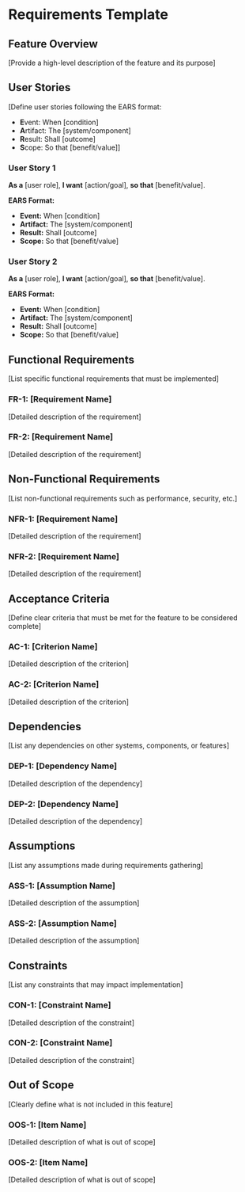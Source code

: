 # Requirements Template

## Feature Overview
[Provide a high-level description of the feature and its purpose]

## User Stories
[Define user stories following the EARS format:
- **E**vent: When [condition]
- **A**rtifact: The [system/component]
- **R**esult: Shall [outcome]
- **S**cope: So that [benefit/value]]

### User Story 1
**As a** [user role],
**I want** [action/goal],
**so that** [benefit/value].

**EARS Format:**
- **Event:** When [condition]
- **Artifact:** The [system/component]
- **Result:** Shall [outcome]
- **Scope:** So that [benefit/value]

### User Story 2
**As a** [user role],
**I want** [action/goal],
**so that** [benefit/value].

**EARS Format:**
- **Event:** When [condition]
- **Artifact:** The [system/component]
- **Result:** Shall [outcome]
- **Scope:** So that [benefit/value]

## Functional Requirements
[List specific functional requirements that must be implemented]

### FR-1: [Requirement Name]
[Detailed description of the requirement]

### FR-2: [Requirement Name]
[Detailed description of the requirement]

## Non-Functional Requirements
[List non-functional requirements such as performance, security, etc.]

### NFR-1: [Requirement Name]
[Detailed description of the requirement]

### NFR-2: [Requirement Name]
[Detailed description of the requirement]

## Acceptance Criteria
[Define clear criteria that must be met for the feature to be considered complete]

### AC-1: [Criterion Name]
[Detailed description of the criterion]

### AC-2: [Criterion Name]
[Detailed description of the criterion]

## Dependencies
[List any dependencies on other systems, components, or features]

### DEP-1: [Dependency Name]
[Detailed description of the dependency]

### DEP-2: [Dependency Name]
[Detailed description of the dependency]

## Assumptions
[List any assumptions made during requirements gathering]

### ASS-1: [Assumption Name]
[Detailed description of the assumption]

### ASS-2: [Assumption Name]
[Detailed description of the assumption]

## Constraints
[List any constraints that may impact implementation]

### CON-1: [Constraint Name]
[Detailed description of the constraint]

### CON-2: [Constraint Name]
[Detailed description of the constraint]

## Out of Scope
[Clearly define what is not included in this feature]

### OOS-1: [Item Name]
[Detailed description of what is out of scope]

### OOS-2: [Item Name]
[Detailed description of what is out of scope]